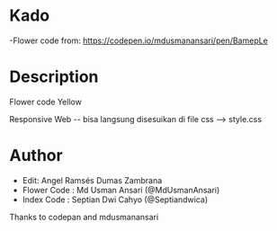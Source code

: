 # Kado
-Flower code from: https://codepen.io/mdusmanansari/pen/BamepLe


# Description
Flower code Yellow

Responsive Web -- bisa langsung disesuikan di file css --> style.css

# Author
- Edit: Angel Ramsés Dumas Zambrana
- Flower Code : Md Usman Ansari (@MdUsmanAnsari)
- Index Code : Septian Dwi Cahyo (@Septiandwica)

Thanks to codepan and mdusmanansari
